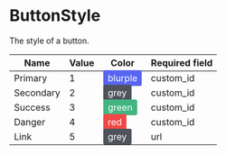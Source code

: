 # ButtonStyle

The style of a button.

| Name      | Value | Color                                                                                                                | Required field |
|-----------|-------|----------------------------------------------------------------------------------------------------------------------|----------------|
| Primary   | 1     | <span style="background-color:#5865f2;padding:4px 8px;border-radius:3px;color:white;line-height:10px">blurple</span> | custom_id      |
| Secondary | 2     | <span style="background-color:#4f535c;padding:4px 8px;border-radius:3px;color:white;line-height:10px">grey</span>    | custom_id      |
| Success   | 3     | <span style="background-color:#43b581;padding:4px 8px;border-radius:3px;color:white;line-height:10px">green</span>   | custom_id      |
| Danger    | 4     | <span style="background-color:#f04847;padding:4px 8px;border-radius:3px;color:white;line-height:10px">red</span>     | custom_id      |
| Link      | 5     | <span style="background-color:#4f535c;padding:4px 8px;border-radius:3px;color:white;line-height:10px">grey</span>    | url            |